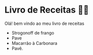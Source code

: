 # Livro de Receitas :man_cook:

Olá! bem vindo ao meu livro de receitas 

* Strogonoff de frango
* Pave
* Macarrão à Carbonara
* Pavê.

